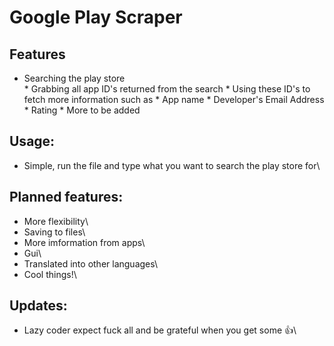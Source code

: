 # Google Play Scraper
## Features
* Searching the play store\
\* Grabbing all app ID's returned from the search
\* Using these ID's to fetch more information such as
	\* App name
	\* Developer's Email Address
	\* Rating
	\* More to be added
## Usage:
* Simple, run the file and type what you want to search the play store for\
## Planned features:
* More flexibility\
* Saving to files\
* More imformation from apps\
* Gui\
* Translated into other languages\
* Cool things\!\
## Updates:
* Lazy coder expect fuck all and be grateful when you get some :+1:\